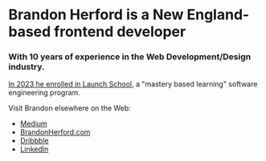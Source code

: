 # Brandon Herford is a New England-based frontend developer 
### With 10 years of experience in the Web Development/Design industry. 
[In 2023 he enrolled in Launch School](https://launchschool.com/mastery), a "mastery based learning" software engineering program.

Visit Brandon elsewhere on the Web:
- [Medium](https://medium.com/@BrandonHerford)
- [BrandonHerford.com](https://brandonherford.com/)
- [Dribbble](https://dribbble.com/following)
- [LinkedIn](https://www.linkedin.com/in/brandon-herford-5b01b92b/)
